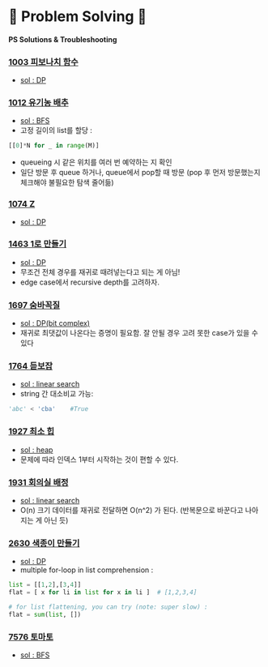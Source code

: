 # 🥇 Problem Solving 🥇
#### PS Solutions & Troubleshooting

### [1003 피보나치 함수](https://www.acmicpc.net/problem/1003)
- [sol : DP](https://github.com/woosukji/problem_solving/blob/main/problems/1003.py)

### [1012 유기농 배추](https://www.acmicpc.net/problem/1012)
- [sol : BFS](https://github.com/woosukji/problem_solving/blob/main/problems/1012.py)
- 고정 길이의 list를 할당 :
```python
[[0]*N for _ in range(M)] 
```
- queueing 시 같은 위치를 여러 번 예약하는 지 확인
- 일단 방문 후 queue 하거나, queue에서 pop할 때 방문 (pop 후 먼저 방문했는지 체크해야 불필요한 탐색 줄어듦)

### [1074 Z](https://www.acmicpc.net/problem/1074)
- [sol : DP](https://github.com/woosukji/problem_solving/blob/main/problems/1074.py)

### [1463 1로 만들기](https://www.acmicpc.net/problem/1463)
- [sol : DP](https://github.com/woosukji/problem_solving/blob/main/problems/1463.py)
- 무조건 전체 경우를 재귀로 때려넣는다고 되는 게 아님!
- edge case에서 recursive depth를 고려하자.

### [1697 숨바꼭질](https://www.acmicpc.net/problem/1697)
- [sol : DP(bit complex)](https://github.com/woosukji/problem_solving/blob/main/problems/1697.py)
- 재귀로 최댓값이 나온다는 증명이 필요함. 잘 안될 경우 고려 못한 case가 있을 수 있다

### [1764 듣보잡](https://www.acmicpc.net/problem/1764)
- [sol : linear search](https://github.com/woosukji/problem_solving/blob/main/problems/1764.py)
- string 간 대소비교 가능:
```python
'abc' < 'cba'    #True
```

### [1927 최소 힙](https://www.acmicpc.net/problem/1927)
- [sol : heap](https://github.com/woosukji/problem_solving/blob/main/problems/1927.py)
- 문제에 따라 인덱스 1부터 시작하는 것이 편할 수 있다. 

### [1931 회의실 배정](https://www.acmicpc.net/problem/1931)
- [sol : linear search](https://github.com/woosukji/problem_solving/blob/main/problems/1931.py)
- O(n) 크기 데이터를 재귀로 전달하면 O(n^2) 가 된다. (반복문으로 바꾼다고 나아지는 게 아닌 듯)

### [2630 색종이 만들기](https://www.acmicpc.net/problem/2630)
- [sol : DP](https://github.com/woosukji/problem_solving/blob/main/problems/2630.py)
- multiple for-loop in list comprehension :
```python
list = [[1,2],[3,4]]
flat = [ x for li in list for x in li ]  # [1,2,3,4]

# for list flattening, you can try (note: super slow) :
flat = sum(list, [])
```

### [7576 토마토](https://www.acmicpc.net/problem/7576)
- [sol : BFS](https://github.com/woosukji/problem_solving/blob/main/problems/7576.py)
